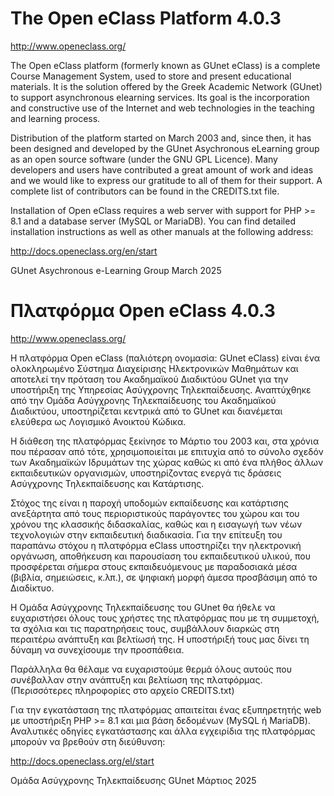 # The Open eClass Platform 4.0.3

http://www.openeclass.org/

The Open eClass platform (formerly known as GUnet eClass) is a complete Course
Management System, used to store and present educational materials. It is the
solution offered by the Greek Academic Network (GUnet) to support asynchronous
elearning services. Its goal is the incorporation and constructive use of the
Internet and web technologies in the teaching and learning process.

Distribution of the platform started on March 2003 and, since then, it has
been designed and developed by the GUnet Asychronous eLearning group as an
open source software (under the GNU GPL Licence). Many developers and users
have contributed a great amount of work and ideas and we would like to express
our gratitude to all of them for their support. A complete list of
contributors can be found in the CREDITS.txt file.

Installation of Open eClass requires a web server with support for PHP >= 8.1
and a database server (MySQL or MariaDB). You can find detailed installation
instructions as well as other manuals at the following address:

http://docs.openeclass.org/en/start

GUnet Asychronous e-Learning Group
March 2025


# Πλατφόρμα Open eClass 4.0.3

http://www.openeclass.org/

Η πλατφόρμα Open eClass (παλιότερη ονομασία: GUnet eClass) είναι ένα
ολοκληρωμένο Σύστημα Διαχείρισης Ηλεκτρονικών Μαθημάτων και αποτελεί την
πρόταση του Ακαδημαϊκού Διαδικτύου GUnet για την υποστήριξη της Υπηρεσίας
Ασύγχρονης Τηλεκπαίδευσης. Αναπτύχθηκε από την Ομάδα Ασύγχρονης Τηλεκπαίδευσης
του Ακαδημαϊκού Διαδικτύου, υποστηρίζεται κεντρικά από το GUnet και διανέμεται
ελεύθερα ως Λογισμικό Ανοικτού Κώδικα.

Η διάθεση της πλατφόρμας ξεκίνησε το Μάρτιο του 2003 και, στα χρόνια που
πέρασαν από τότε, χρησιμοποιείται με επιτυχία από το σύνολο σχεδόν των
Ακαδημαϊκών Ιδρυμάτων της χώρας καθώς κι από ένα πλήθος άλλων εκπαιδευτικών
οργανισμών, υποστηρίζοντας ενεργά τις δράσεις Ασύγχρονης Τηλεκπαίδευσης και
Κατάρτισης.

Στόχος της είναι η παροχή υποδομών εκπαίδευσης και κατάρτισης ανεξάρτητα
από τους περιοριστικούς παράγοντες του χώρου και του χρόνου της κλασσικής
διδασκαλίας, καθώς και η εισαγωγή των νέων τεχνολογιών στην εκπαιδευτική
διαδικασία. Για την επίτευξη του παραπάνω στόχου η πλατφόρμα eClass υποστηρίζει
την ηλεκτρονική οργάνωση, αποθήκευση και παρουσίαση του εκπαιδευτικού υλικού,
που προσφέρεται σήμερα στους εκπαιδευόμενους με παραδοσιακά μέσα (βιβλία,
σημειώσεις, κ.λπ.), σε ψηφιακή μορφή άμεσα προσβάσιμη από το Διαδίκτυο.

Η Ομάδα Ασύγχρονης Τηλεκπαίδευσης του GUnet θα ήθελε να ευχαριστήσει όλους
τους χρήστες της πλατφόρμας που με τη συμμετοχή, τα σχόλια και τις παρατηρήσεις
τους, συμβάλλουν διαρκώς στη περαιτέρω ανάπτυξη και βελτίωσή της. Η υποστήριξή
τους μας δίνει τη δύναμη να συνεχίσουμε την προσπάθεια.

Παράλληλα θα θέλαμε να ευχαριστούμε θερμά όλους αυτούς που συνέβαλλαν στην ανάπτυξη
και βελτίωση της πλατφόρμας. (Περισσότερες πληροφορίες στο αρχείο CREDITS.txt)

Για την εγκατάσταση της πλατφόρμας απαιτείται ένας εξυπηρετητής web με υποστήριξη
PHP >= 8.1 και μια βάση δεδομένων (MySQL ή MariaDB). Αναλυτικές οδηγίες εγκατάστασης
και άλλα εγχειρίδια της πλατφόρμας μπορούν να βρεθούν στη διεύθυνση:

http://docs.openeclass.org/el/start

Ομάδα Ασύγχρονης Τηλεκπαίδευσης GUnet
Μάρτιος 2025

